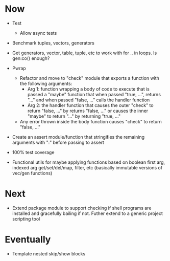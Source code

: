 # Now

- Test
    - Allow async tests

- Benchmark tuples, vectors, generators

- Get generators, vector, table, tuple, etc to
  work with for .. in loops. Is gen:co() enough?

- Pwrap
    - Refactor and move to "check" module that
      exports a function with the following
      arguments:
        - Arg 1: function wrapping a body of
          code to execute that is passed a
          "maybe" function that when passed
          "true, ...", returns "..." and when
          passed "false, ..." calls the handler
          function
        - Arg 2: the handler function that
          causes the outer "check" to return
          "false, ..." by returns "false, ..."
          or causes the inner "maybe" to return
          "..." by returning "true, ..."
    - Any error thrown inside the body function
      causes "check" to return "false, ..."

- Create an assert module/function that
  stringifies the remaining arguments with ":"
  before passing to assert

- 100% test coverage

- Functional utils for maybe applying functions
  based on boolean first arg, indexed arg
  get/set/del/map, filter, etc (basically
  immutable versions of vec/gen functions)

# Next

- Extend package module to support checking if
  shell programs are installed and gracefully
  bailing if not. Futher extend to a generic
  project scripting tool

# Eventually

- Template nested skip/show blocks
